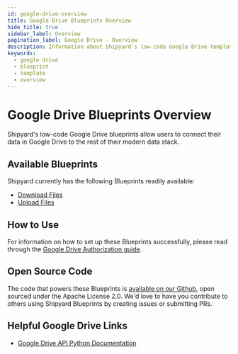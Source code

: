 ```yaml
---
id: google-drive-overview
title: Google Drive Blueprints Overview
hide_title: true
sidebar_label: Overview
pagination_label: Google Drive - Overview
description: Information about Shipyard's low-code Google Drive templates.
keywords:
  - google drive
  - blueprint
  - template
  - overview
---
```


# Google Drive Blueprints Overview

Shipyard's low-code Google Drive blueprints allow users to connect their data in Google Drive to the rest of their modern data stack.

## Available Blueprints
Shipyard currently has the following Blueprints readily available:
- [Download Files](google-drive-download-files)
- [Upload Files](google-drive-upload-files)
  
## How to Use  
For information on how to set up these Blueprints successfully, please read through the [Google Drive Authorization guide](google-drive-authorization).

## Open Source Code
The code that powers these Blueprints is [available on our Github](https://github.com/shipyardapp/googledrive-blueprints), open sourced under the Apache License 2.0. We'd love to have you contribute to others using Shipyard Blueprints by creating issues or submitting PRs.

## Helpful Google Drive Links
- [Google Drive API Python Documentation](https://developers.google.com/drive/api/v3/quickstart/python)